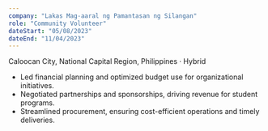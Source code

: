 ```yaml
---
company: "Lakas Mag-aaral ng Pamantasan ng Silangan"
role: "Community Volunteer"
dateStart: "05/08/2023"
dateEnd: "11/04/2023"
---
```


Caloocan City, National Capital Region, Philippines · Hybrid

- Led financial planning and optimized budget use for organizational initiatives.
- Negotiated partnerships and sponsorships, driving revenue for student programs.
- Streamlined procurement, ensuring cost-efficient operations and timely deliveries.
